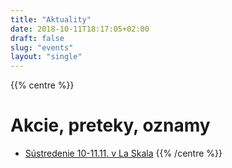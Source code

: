 ```yaml
---
title: "Aktuality"
date: 2018-10-11T18:17:05+02:00
draft: false 
slug: "events"
layout: "single"
---
```

{{% centre %}}
# Akcie, preteky, oznamy

* [Sústredenie 10-11.11. v La Skala](/sk/events/laskala)
{{% /centre %}}
